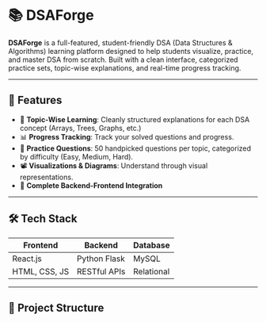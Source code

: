 # 📚 DSAForge

**DSAForge** is a full-featured, student-friendly DSA (Data Structures & Algorithms) learning platform designed to help students visualize, practice, and master DSA from scratch. Built with a clean interface, categorized practice sets, topic-wise explanations, and real-time progress tracking.

---

## 🚀 Features

- 🧠 **Topic-Wise Learning**: Cleanly structured explanations for each DSA concept (Arrays, Trees, Graphs, etc.)
- 📊 **Progress Tracking**: Track your solved questions and progress.
- 📝 **Practice Questions**: 50 handpicked questions per topic, categorized by difficulty (Easy, Medium, Hard).
- 📽️ **Visualizations & Diagrams**: Understand through visual representations.
- 🎯 **Complete Backend-Frontend Integration**

---

## 🛠️ Tech Stack

| Frontend        | Backend       | Database    |
|----------------|---------------|-------------|
| React.js       | Python Flask  | MySQL       |
| HTML, CSS, JS  | RESTful APIs  | Relational  |

---

## 📂 Project Structure

